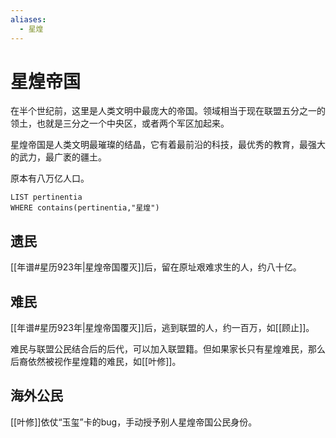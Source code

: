 ```yaml
---
aliases:
  - 星煌
---
```


# 星煌帝国

在半个世纪前，这里是人类文明中最庞大的帝国。领域相当于现在联盟五分之一的领土，也就是三分之一个中央区，或者两个军区加起来。

星煌帝国是人类文明最璀璨的结晶，它有着最前沿的科技，最优秀的教育，最强大的武力，最广袤的疆土。

原本有八万亿人口。

```dataview
LIST pertinentia
WHERE contains(pertinentia,"星煌")
```

## 遗民

[[年谱#星历923年|星煌帝国覆灭]]后，留在原址艰难求生的人，约八十亿。

## 难民

[[年谱#星历923年|星煌帝国覆灭]]后，逃到联盟的人，约一百万，如[[顾止]]。

难民与联盟公民结合后的后代，可以加入联盟籍。但如果家长只有星煌难民，那么后裔依然被视作星煌籍的难民，如[[叶修]]。

## 海外公民

[[叶修]]依仗“玉玺”卡的bug，手动授予别人星煌帝国公民身份。
